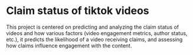 # Claim status of tiktok videos
This project is centered on predicting and analyzing the claim status of videos and how various factors (video engagement metrics, author status, etc.), it predicts the likelihood of a video receiving claims, and assessing how claims influence engagement with the content.
